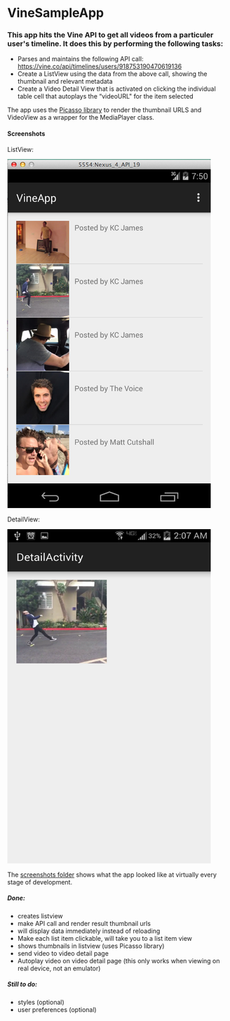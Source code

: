 VineSampleApp
=============

### This app hits the Vine API to get all videos from a particuler user's timeline. It does this by performing the following tasks:
- Parses and maintains the following API call: https://vine.co/api/timelines/users/918753190470619136
- Create a ListView using the data from the above call, showing the thumbnail and relevant metadata
- Create a Video Detail View that is activated on clicking the individual table cell that autoplays the “videoURL" for the item selected

The app uses the [Picasso library](http://square.github.io/picasso/) to render the thumbnail URLS and VideoView as a wrapper for the MediaPlayer class.

#### Screenshots

ListView:

![](https://github.com/ilanasufrin/VineSampleApp/blob/master/main/screenshots/video_object_listview.png)

DetailView:

<img src="https://github.com/ilanasufrin/VineSampleApp/blob/master/main/screenshots/video_detail_view_phone.png" height="760" width="464" >

The [screenshots folder](https://github.com/ilanasufrin/VineSampleApp/tree/master/main/screenshots) shows what the app looked like at virtually every stage of development.

##### Done:
- creates listview
- make API call and render result thumbnail urls
- will display data immediately instead of reloading
- Make each list item clickable, will take you to a list item view
- shows thumbnails in listview (uses Picasso library)
- send video to video detail page
- Autoplay video on video detail page (this only works when viewing on real device, not an emulator)

##### Still to do:
- styles (optional)
- user preferences (optional)
